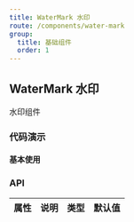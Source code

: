 ```yaml
---
title: WaterMark 水印
route: /components/water-mark
group:
  title: 基础组件
  order: 1
---
```


## WaterMark 水印

水印组件

### 代码演示

#### 基本使用

<code src="./demo/basic.tsx"></code>


### API

| 属性 | 说明 | 类型 | 默认值 |
| ---- | ---- | ---- | ------ |
